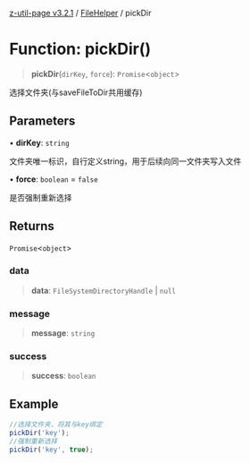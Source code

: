 [z-util-page v3.2.1](../../../index.md) / [FileHelper](../index.md) / pickDir

# Function: pickDir()

> **pickDir**(`dirKey`, `force`): `Promise`\<`object`\>

选择文件夹(与saveFileToDir共用缓存)

## Parameters

• **dirKey**: `string`

文件夹唯一标识，自行定义string，用于后续向同一文件夹写入文件

• **force**: `boolean` = `false`

是否强制重新选择

## Returns

`Promise`\<`object`\>

### data

> **data**: `FileSystemDirectoryHandle` \| `null`

### message

> **message**: `string`

### success

> **success**: `boolean`

## Example

```ts
//选择文件夹，将其与key绑定
pickDir('key');
//强制重新选择
pickDir('key', true);
```
